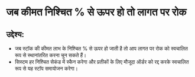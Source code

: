 # जब कीमत निश्चित % से ऊपर हो तो लागत पर रोक

## उद्देश्य:

- जब स्टॉक की कीमत लाभ के निश्चित % से ऊपर हो जाती है तो आप लागत पर रोक को स्वचालित रूप से स्थानांतरित करना चुन सकते हैं।
- सिस्टम हर निश्चित सेकंड में स्कैन करेगा और प्रतीकों के लिए मौजूदा ऑर्डर को रद्द करके स्वचालित रूप से यह स्टॉप समायोजन करेगा।
